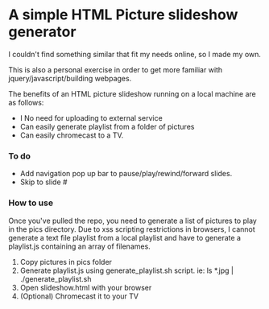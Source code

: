 A simple HTML Picture slideshow generator
================

I couldn't find something similar that fit my needs online, so I made my own.

This is also a personal exercise in order to get more familiar with jquery/javascript/building webpages.

The benefits of an HTML picture slideshow running on a local machine are as follows:

* I No need for uploading to external service
* Can easily generate playlist from a folder of pictures
* Can easily chromecast to a TV.

### To do
* Add navigation pop up bar to pause/play/rewind/forward slides.
* Skip to slide #

### How to use
Once you've pulled the repo, you need to generate a list of pictures to play in the pics directory.
Due to xss scripting restrictions in browsers, I cannot generate a text file playlist from a local playlist and have to generate a playlist.js containing an array of filenames.

1. Copy pictures in pics folder
2. Generate playlist.js using generate_playlist.sh script. ie:
    ls *.jpg | ./generate_playlist.sh
3. Open slideshow.html with your browser
4. (Optional) Chromecast it to your TV
  
